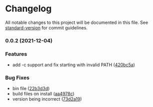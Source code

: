 # Changelog

All notable changes to this project will be documented in this file. See [standard-version](https://github.com/conventional-changelog/standard-version) for commit guidelines.

### 0.0.2 (2021-12-04)


### Features

* add -c support and fix starting with invalid PATH ([420bc5a](https://github.com/OmgImAlexis/weedle-shell/commit/420bc5a7fed7ac1da43af0ea719b9af373942bc4))


### Bug Fixes

* bin file ([22b3d3d](https://github.com/OmgImAlexis/weedle-shell/commit/22b3d3dc3655cbfedb652a1a3f7fca9042673987))
* build files on install ([aa4978c](https://github.com/OmgImAlexis/weedle-shell/commit/aa4978c8a242faad5c225ecf0a774c80bc13601e))
* version being incorrect ([73d2a19](https://github.com/OmgImAlexis/weedle-shell/commit/73d2a197c7b66239cf431f69e6b5227eafbd4063))
